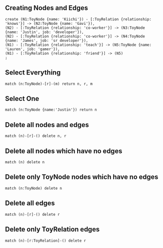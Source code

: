 ## Creating Nodes and Edges

```
create (N1:ToyNode {name: 'Kiichi'}) - [:ToyRelation {relationship: 'knows'}] -> (N2:ToyNode {name: 'Gavi'}),
(N2) - [:ToyRelation {relationship: 'co-worker'}] -> (N3:ToyNode {name: 'Justin', job: 'developer'}),
(N2) - [:ToyRelation {relationship: 'co-worker'}] -> (N4:ToyNode {name: 'James', job: 'sr developer'}),
(N1) - [:ToyRelation {relationship: 'teach'}] -> (N5:ToyNode {name: 'Lauren', job: 'gamer'}),
(N1) - [:ToyRelation {relationship: 'friend'}] -> (N5)
;
```

## Select Everything

```
match (n:ToyNode)-[r]-(m) return n, r, m
```

## Select One

```
match (n:ToyNode {name:'Justin'}) return n
```


## Delete all nodes and edges

```
match (n)-[r]-() delete n, r
```


## Delete all nodes which have no edges

```
match (n) delete n
```


## Delete only ToyNode nodes which have no edges

```
match (n:ToyNode) delete n
```

## Delete all edges

```
match (n)-[r]-() delete r
```


## Delete only ToyRelation edges

```
match (n)-[r:ToyRelation]-() delete r
```


